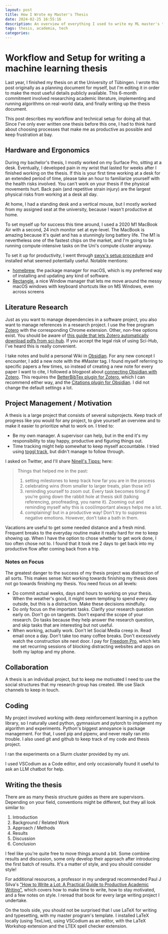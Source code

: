 ```yaml
---
layout: post
title: How I Wrote my Master's Thesis
date: 2024-02-25 16:55:16
description: An overview of everything I used to write my ML master's thesis.
tags: thesis, academia, tech
categories: 
---
```


# Workflow and Setup for writing a machine learning thesis
Last year, I finished my thesis on at the University of Tübingen. I wrote this post originally as a planning document for myself, but I'm editing it in order to make the most useful details publicly available.
This 6-month commitment involved researching academic literature, implementing and running algorithms on real-world data, and finally writing up the thesis document.

This post describes my workflow and technical setup for doing all that. Since I've only ever written one thesis before this one, I had to think hard about choosing processes that make me as productive as possible and keep frustration at bay.

## Hardware and Ergonomics
During my bachelor's thesis, I mostly worked on my Surface Pro, sitting at a desk. Eventually, I developed pain in my wrist that lasted for weeks after I finished working on the thesis.
If this is your first time working at a desk for an extended period of time, please take an hour to familiarize yourself with the health risks involved. You can't work on your thesis if the physical movements hurt.
Back pain (and repetitive strain injury) are the largest physical risks from working at a desk all day.

At home, I had a standing desk and a vertical mouse, but I mostly worked from my assigned seat at the university, because I wasn't productive at home.

To set myself up for success this time around, I used a 2020 M1 MacBook Air with a second, 24 inch monitor set at eye-level. 
The MacBook is amazing because it's quiet and has a stunningly long battery life. The M1 is nevertheless one of the fastest chips on the market, and I'm going to be running compute-intensive tasks on the Uni's compute cluster anyway.

To set it up for productivity, I went through [swyx's setup procedure](https://www.swyx.io/new-mac-setup-2021) and installed what seemed potentially useful. Notable mentions:
- [homebrew](https://brew.sh/), the package manager for macOS, which is my preferred way of installing and updating any kind of software.
- [Rectangle](https://rectangleapp.com/), a nice Window manager that lets me move around the messy macOS windows with keyboard shortcuts like on MS Windows, even across screens

## Literature Research
Just as you want to manage dependencies in a software project, you also want to manage references in a research project. I use the free program [Zotero](https://www.zotero.org/) with the corresponding Chrome extension. Other, non-free options exist.
You should be aware of [this guide that lets Zotero automatically download pdfs from sci-hub](https://gagarine.medium.com/use-sci-hub-with-zotero-as-a-fall-back-pdf-resolver-cf139eb2cea7). If you accept the legal risk of using Sci-Hub, I've heard this is really convenient.

I take notes and build a personal Wiki in [Obsidian](https://obsidian.md/). For any new concept I encounter, I add a new note with the #Master tag.
I found myself referring to specific papers a few times, so instead of creating a new note for every paper I want to cite, I followed a blogpost about [connecting Obsidian with Zotero](https://www.marianamontes.me/post/obsidian-and-zotero/). This requires the [BetterBibTex plugin for Zotero](https://retorque.re/zotero-better-bibtex/), which I can recommend either way, and the [Citations plugin for Obsidian](https://github.com/hans/obsidian-citation-plugin/tree/0.1.3). I did not change the default settings a lot.

## Project Management / Motivation
A thesis is a large project that consists of several subprojects. Keep track of progress like you would for any project, to give yourself an overview and to make it easier to prioritize what to work on.
I tried to:
- Be my own manager. A supervisor can help, but in the end it's my responsibility to stay happy, productive and figuring things out.
- Time tracking might help somewhat to keep myself accountable. I tried using [toggl track](https://toggl.com/), but didn't manage to follow through.

I asked on Twitter, and I'll share [Ninell's Tipps:](https://twitter.com/nellsn1/status/1523680712154808326) here:
> Things that helped me in the past:
> 1. setting milestones to keep track how far you are in the process
> 2. celebrating wins (from smaller to larger treats, plan those in!)
> 3. reminding yourself to zoom out. Every task becomes tiring if you‘re going down the rabbit hole at thesis skill (talking referencing, proofreading, you name it). Zooming out and reminding myself why this is cool/important always helps me a lot.
> 4. complaining! but in a productive way! Don’t try to suppress negative emotions. However, don’t take a bath in them.

Vacations are useful to get some needed distance and a fresh mind. Frequent breaks to the everyday routine make it really hard for me to keep showing up. When I have the option to chose whether to get work done, I too often chose not to. I found that it took me 2 days to get back into my productive flow after coming back from a trip.

### Notes on Focus
The greatest danger to the success of my thesis project was distraction of all sorts. This makes sense: Not working towards finishing my thesis does not go towards finishing my thesis.
You need focus on all levels:
- Do commit actual weeks, days and hours to working on your thesis. When the weather's good, it might seem tempting to spend every day outside, but this is a distraction. Make these decisions mindfully.
- Do only focus on the important tasks. Clarify your research question early on. Don't go on tangents. Don't expand the scope of your research. Do tasks because they help answer the research question, and skip tasks that are interesting but not useful.
- When working, actually work. Don't let Social Media creep in. Read email once a day. Don't take too many coffee breaks. Don't excessively watch the construction site next door. I pay for [Freedom Pro](https://freedom.to), which lets me set recurring sessions of blocking distracting websites and apps on both my laptop and my phone.


## Collaboration
A thesis is an individual project, but to keep me motivated I need to use the social structures that my research group has created. We use Slack channels to keep in touch.

## Coding
My project involved working with deep reinforcement learning in a python library, so I naturally used python, gymnasium and pytorch to implement my algorithm and experiments.
Python's biggest annoyance is package management. For that, I used pip and pipenv, and never really ran into trouble.
I also used git and github to keep track of my code and thesis project.

I ran the experiments on a Slurm cluster provided by my uni.

I used VSCodium as a Code editor, and only occasionally found it useful to ask an LLM chatbot for help.

## Writing the thesis
There are as many thesis structure guides as there are supervisors. Depending on your field, conventions might be different, but they all look similar to:
1. Introduction
2. Background / Related Work
3. Approach / Methods
4. Results
5. Discussion
6. Conclusion

I feel like you're quite free to move things around a bit. Some combine results and discussion, some only develop their approach after introducing the first batch of results. It's a matter of style, and you should consider style!

For additional resources, a professor in my undergrad recommended Paul J Silva's ["How to Write a Lot: A Practical Guide to Productive Academic Writing"](https://www.goodreads.com/book/show/39874447-how-to-write-a-lot), which covers how to make time to write, how to stay motivated, and a few notes on style. I reread that book for every large writing project I undertake.

On the tools side, you should not be surprised that I use LaTeX for writing and typesetting, with my master program's template. I installed LaTeX locally (using TexLive), using VSCodium as an editor, with the LaTeX Workshop extension and the LTEX spell checker extension.
